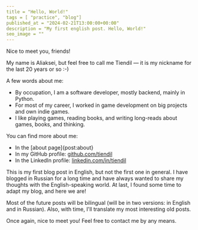 ```yaml
---
title = "Hello, World!"
tags = [ "practice", "blog"]
published_at = "2024-02-21T13:00:00+00:00"
description = "My first english post. Hello, World!"
seo_image = ""
---
```


Nice to meet you, friends!

My name is Aliaksei, but feel free to call me Tiendil — it is my nickname for the last 20 years or so :-)

A few words about me:

- By occupation, I am a software developer, mostly backend, mainly in Python.
- For most of my career, I worked in game development on big projects and own indie games.
- I like playing games, reading books, and writing long-reads about games, books, and thinking.

You can find more about me:

- In the [about page]{post:about}
- In my GitHub profile: [github.com/tiendil](https://github.com/Tiendil)
- In the LinkedIn profile: [linkedin.com/in/tiendil](https://linkedin.com/in/tiendil)

This is my first blog post in English, but not the first one in general. I have blogged in Russian for a long time and have always wanted to share my thoughts with the English-speaking world. At last, I found some time to adapt my blog, and here we are!

Most of the future posts will be bilingual (will be in two versions: in English and in Russian). Also, with time, I'll translate my most interesting old posts.

Once again, nice to meet you! Feel free to contact me by any means.
